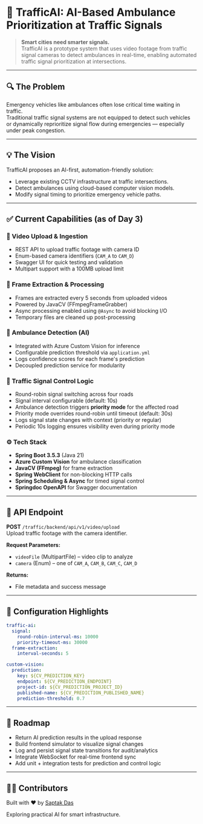 # 🚦 TrafficAI: AI-Based Ambulance Prioritization at Traffic Signals

> **Smart cities need smarter signals.**  
> TrafficAI is a prototype system that uses video footage from traffic signal cameras to detect ambulances in real-time, enabling automated traffic signal prioritization at intersections.

---

## 🔍 The Problem

Emergency vehicles like ambulances often lose critical time waiting in traffic.  
Traditional traffic signal systems are not equipped to detect such vehicles or dynamically reprioritize signal flow during emergencies — especially under peak congestion.

---

## 💡 The Vision

TrafficAI proposes an AI-first, automation-friendly solution:

- Leverage existing CCTV infrastructure at traffic intersections.
- Detect ambulances using cloud-based computer vision models.
- Modify signal timing to prioritize emergency vehicle paths.

---

## ✅ Current Capabilities (as of Day 3)

### 🔼 Video Upload & Ingestion

- REST API to upload traffic footage with camera ID
- Enum-based camera identifiers (`CAM_A` to `CAM_D`)
- Swagger UI for quick testing and validation
- Multipart support with a 100MB upload limit

### 🎥 Frame Extraction & Processing

- Frames are extracted every 5 seconds from uploaded videos
- Powered by JavaCV (FFmpegFrameGrabber)
- Async processing enabled using `@Async` to avoid blocking I/O
- Temporary files are cleaned up post-processing

### 🧠 Ambulance Detection (AI)

- Integrated with Azure Custom Vision for inference
- Configurable prediction threshold via `application.yml`
- Logs confidence scores for each frame's prediction
- Decoupled prediction service for modularity

### 🚦 Traffic Signal Control Logic

- Round-robin signal switching across four roads
- Signal interval configurable (default: 10s)
- Ambulance detection triggers **priority mode** for the affected road
- Priority mode overrides round-robin until timeout (default: 30s)
- Logs signal state changes with context (priority or regular)
- Periodic 10s logging ensures visibility even during priority mode

### ⚙️ Tech Stack

- **Spring Boot 3.5.3** (Java 21)
- **Azure Custom Vision** for ambulance classification
- **JavaCV (FFmpeg)** for frame extraction
- **Spring WebClient** for non-blocking HTTP calls
- **Spring Scheduling & Async** for timed signal control
- **Springdoc OpenAPI** for Swagger documentation

---

## 📂 API Endpoint

**POST** `/traffic/backend/api/v1/video/upload`  
Upload traffic footage with the camera identifier.

**Request Parameters:**
- `videoFile` (MultipartFile) – video clip to analyze
- `camera` (Enum) – one of `CAM_A`, `CAM_B`, `CAM_C`, `CAM_D`

**Returns:**
- File metadata and success message

---

## 🔧 Configuration Highlights

```yaml
traffic-ai:
  signal:
    round-robin-interval-ms: 10000
    priority-timeout-ms: 30000
  frame-extraction:
    interval-seconds: 5

custom-vision:
  prediction:
    key: ${CV_PREDICTION_KEY}
    endpoint: ${CV_PREDICTION_ENDPOINT}
    project-id: ${CV_PREDICTION_PROJECT_ID}
    published-name: ${CV_PREDICTION_PUBLISHED_NAME}
    prediction-threshold: 0.7
````

---

## 🧭 Roadmap

* Return AI prediction results in the upload response
* Build frontend simulator to visualize signal changes
* Log and persist signal state transitions for audit/analytics
* Integrate WebSocket for real-time frontend sync
* Add unit + integration tests for prediction and control logic

---

## 👨‍💻 Contributors

Built with ❤️ by [Saptak Das](https://github.com/saptakds)

Exploring practical AI for smart infrastructure.
